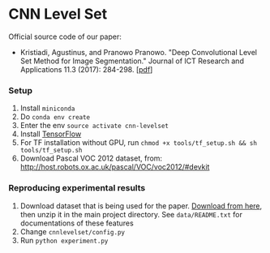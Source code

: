 # CNN Level Set
Official source code of our paper:

* Kristiadi, Agustinus, and Pranowo Pranowo. "Deep Convolutional Level Set Method for Image Segmentation." Journal of ICT Research and Applications 11.3 (2017): 284-298. [[pdf](http://journals.itb.ac.id/index.php/jictra/article/download/3887/3046)]

### Setup

1. Install `miniconda`
2. Do `conda env create`
3. Enter the env `source activate cnn-levelset`
4. Install [TensorFlow](https://www.tensorflow.org/versions/r0.11/get_started/os_setup.html)
  1. For TF installation without GPU, run `chmod +x tools/tf_setup.sh && sh tools/tf_setup.sh`
5. Download Pascal VOC 2012 dataset, from: <http://host.robots.ox.ac.uk/pascal/VOC/voc2012/#devkit>

### Reproducing experimental results

1. Download dataset that is being used for the paper. [Download from here](https://drive.google.com/open?id=0BzFf_WMmDYN8dUdYZE9iMEZXS0k), then unzip it in the main project directory. See `data/README.txt` for documentations of these features
2. Change `cnnlevelset/config.py`
3. Run `python experiment.py`
